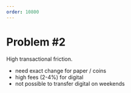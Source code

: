 ```yaml
---
order: 10800
---
```


# Problem #2

High transactional friction.

- need exact change for paper / coins
- high fees (2-4%) for digital
- not possible to transfer digital on weekends
